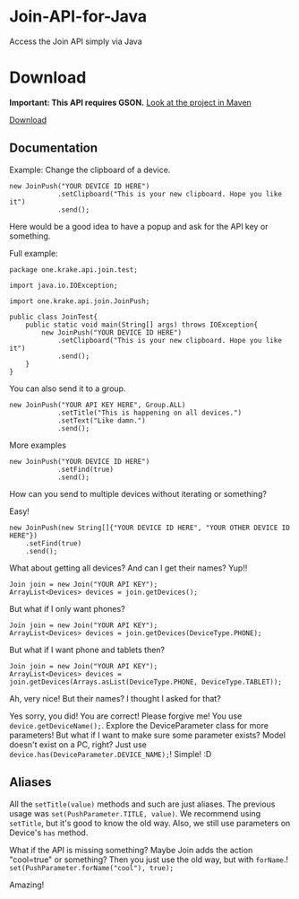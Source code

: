 # Join-API-for-Java
Access the Join API simply via Java

# Download
**Important: This API requires GSON.** [Look at the project in Maven](http://search.maven.org/#search%7Cga%7C1%7Cg%3A%22com.google.code.gson%22a%3A%22gson%22)

[Download](http://www.mediafire.com/download/8wb79z2to75b574/Join_Java_API.jar)

## Documentation

Example: Change the clipboard of a device.

```
new JoinPush("YOUR DEVICE ID HERE")
			.setClipboard("This is your new clipboard. Hope you like it")
			.send();
```

Here would be a good idea to have a popup and ask for the API key or something.

Full example:
```
package one.krake.api.join.test;

import java.io.IOException;

import one.krake.api.join.JoinPush;

public class JoinTest{
	public static void main(String[] args) throws IOException{
		new JoinPush("YOUR DEVICE ID HERE")
			.setClipboard("This is your new clipboard. Hope you like it")
			.send();
	}
}

```

You can also send it to a group.

```
new JoinPush("YOUR API KEY HERE", Group.ALL)
			.setTitle("This is happening on all devices.")
			.setText("Like damn.")
			.send();
```
More examples
```
new JoinPush("YOUR DEVICE ID HERE")
			.setFind(true)
			.send();
```

How can you send to multiple devices without iterating or something?

Easy!
```
new JoinPush(new String[]{"YOUR DEVICE ID HERE", "YOUR OTHER DEVICE ID HERE"})
	.setFind(true)
	.send();
```

What about getting all devices? And can I get their names?
Yup!!

```
Join join = new Join("YOUR API KEY");
ArrayList<Devices> devices = join.getDevices();
```

But what if I only want phones?
```
Join join = new Join("YOUR API KEY");
ArrayList<Devices> devices = join.getDevices(DeviceType.PHONE);
```
But what if I want phone and tablets then?
```
Join join = new Join("YOUR API KEY");
ArrayList<Devices> devices = join.getDevices(Arrays.asList(DeviceType.PHONE, DeviceType.TABLET));
```

Ah, very nice! But their names? I thought I asked for that?

Yes sorry, you did! You are correct! Please forgive me! You use `device.getDeviceName();`.
Explore the DeviceParameter class for more parameters!
But what if I want to make sure some parameter exists? Model doesn't exist on a PC, right?
Just use `device.has(DeviceParameter.DEVICE_NAME);`!
Simple! :D


## Aliases

All the `setTitle(value)` methods and such are just aliases.
The previous usage was `set(PushParameter.TITLE, value)`.
We recommend using `setTitle`, but it's good to know the old way.
Also, we still use parameters on Device's `has` method.


What if the API is missing something? Maybe Join adds the action "cool=true" or something?
Then you just use the old way, but with `forName`.! `set(PushParameter.forName("cool"), true);`

Amazing!
